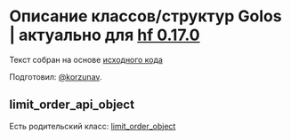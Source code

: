# Описание классов/структур Golos | актуально для [hf 0.17.0](https://github.com/GolosChain/golos/releases/tag/v0.17.0)
Текст собран на основе [исходного кода](https://github.com/GolosChain/golos/tree/master/plugins/database_api/include/golos/plugins/database_api/forward.hpp)

Подготовил: [@korzunav](https://golos.io/@korzunav).

## limit_order_api_object

Есть родительский класс: [limit_order_object](limit_order_object.md)

